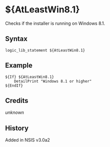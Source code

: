 # ${AtLeastWin8.1}

Checks if the installer is running on Windows 8.1.

## Syntax

    logic_lib_statement ${AtLeastWin8.1}

## Example

    ${If} ${AtLeastWin8.1}
        DetailPrint "Windows 8.1 or higher"
    ${EndIf}

## Credits

*unknown*

## History

Added in NSIS v3.0a2
